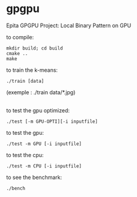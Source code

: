 # gpgpu
Epita GPGPU Project: Local Binary Pattern on GPU



to compile:
```
mkdir build; cd build
cmake ..
make
```

to train the k-means:
```
./train [data]
```
(exemple : ./train data/\*.jpg)

\
to test the gpu optimized:
```
./test [-m GPU-OPTI][-i inputfile]
```

to test the gpu:
```
./test -m GPU [-i inputfile]
```

to test the cpu:
```
./test -m CPU [-i inputfile]
```


to see the benchmark:
```
./bench
```
